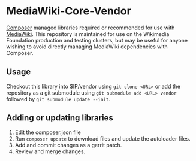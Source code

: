MediaWiki-Core-Vendor
=====================

[Composer] managed libraries required or recommended for use with [MediaWiki].
This repository is maintained for use on the Wikimedia Foundation production
and testing clusters, but may be useful for anyone wishing to avoid directly
managing MediaWiki dependencies with Composer.


Usage
-----

Checkout this library into $IP/vendor using `git clone <URL>` or add the
repository as a git submodule using `git submodule add <URL> vendor` followed
by `git submodule update --init`.


Adding or updating libraries
----------------------------

1. Edit the composer.json file
2. Run `composer update` to download files and update the autoloader files.
3. Add and commit changes as a gerrit patch.
4. Review and merge changes.


[Composer]: https://getcomposer.org/
[MediaWiki]: https://www.mediawiki.org/wiki/MediaWiki
